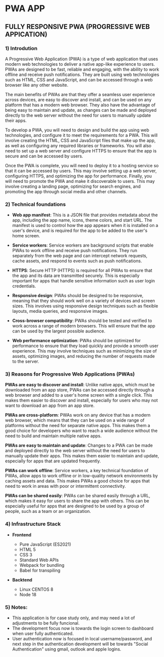 # PWA APP

## FULLY RESPONSIVE PWA (PROGRESSIVE WEB APPICATION)

### 1) Introdution

A Progressive Web Application (PWA) is a type of web application that uses modern web technologies to deliver a native app-like experience to users. PWAs are designed to be fast, reliable and engaging, with the ability to work offline and receive push notifications. They are built using web technologies such as HTML, CSS and JavaScript, and can be accessed through a web browser like any other website.

The main benefits of PWAs are that they offer a seamless user experience across devices, are easy to discover and install, and can be used on any platform that has a modern web browser. They also have the advantage of being easy to maintain and update, as changes can be made and deployed directly to the web server without the need for users to manually update their apps.

To develop a PWA, you will need to design and build the app using web technologies, and configure it to meet the requirements for a PWA. This will involve creating the HTML, CSS and JavaScript files that make up the app, as well as configuring any required libraries or frameworks. You will also need to set up a web server and configure HTTPS to ensure that the app is secure and can be accessed by users.

Once the PWA is complete, you will need to deploy it to a hosting service so that it can be accessed by users. This may involve setting up a web server, configuring HTTPS, and optimizing the app for performance. Finally, you will need to promote the PWA and make it discoverable to users. This may involve creating a landing page, optimizing for search engines, and promoting the app through social media and other channels.

### 2) Technical foundations

- **Web app manifest**: This is a JSON file that provides metadata about the app, including the app name, icons, theme colors, and start URL. The manifest is used to control how the app appears when it is installed on a user's device, and is required for the app to be added to the user's home screen.

- **Service workers**: Service workers are background scripts that enable PWAs to work offline and receive push notifications. They run separately from the web page and can intercept network requests, cache assets, and respond to events such as push notifications.

- **HTTPS**: Secure HTTP (HTTPS) is required for all PWAs to ensure that the app and its data are transmitted securely. This is especially important for apps that handle sensitive information such as user login credentials.

- **Responsive design**: PWAs should be designed to be responsive, meaning that they should work well on a variety of devices and screen sizes. This involves using responsive design techniques such as flexible layouts, media queries, and responsive images.

- **Cross-browser compatibility**: PWAs should be tested and verified to work across a range of modern browsers. This will ensure that the app can be used by the largest possible audience.

- **Web performance optimization**: PWAs should be optimized for performance to ensure that they load quickly and provide a smooth user experience. This may involve techniques such as minimizing the size of assets, optimizing images, and reducing the number of requests made to the server.

### 3) Reasons for Progressive Web Applications (PWAs)

**PWAs are easy to discover and install**: Unlike native apps, which must be downloaded from an app store, PWAs can be accessed directly through a web browser and added to a user's home screen with a single click. This makes them easier to discover and install, especially for users who may not want to download an app from an app store.

**PWAs are cross-platform**: PWAs work on any device that has a modern web browser, which means that they can be used on a wide range of platforms without the need for separate native apps. This makes them a good choice for developers who want to reach a wide audience without the need to build and maintain multiple native apps.

**PWAs are easy to maintain and update**: Changes to a PWA can be made and deployed directly to the web server without the need for users to manually update their apps. This makes them easier to maintain and update, especially for apps that are updated frequently.

**PWAs can work offline**: Service workers, a key technical foundation of PWAs, allow apps to work offline or in low-quality network environments by caching assets and data. This makes PWAs a good choice for apps that need to work in areas with poor or intermittent connectivity.

**PWAs can be shared easily**: PWAs can be shared easily through a URL, which makes it easy for users to share the app with others. This can be especially useful for apps that are designed to be used by a group of people, such as a team or an organization.

### 4) Infrastructure Stack

- **Frontend**
  - Pure JavaScript (ES2021)
  - HTML 5
  - CSS 3
  - Standard Web APIs
  - Webpack for bundling
  - Babel for transpiling

- **Backtend**
  - Linux CENTOS 8
  - Node 18

### 5) Notes:

- This application is for case study only, and may need a lot of adjustments to be fully funcional. 
- The development focus now is towards the login screen to dashboard when user fully authenticated. 
- User authentication now is focused in local username/password, and next step in the authentication development will be towards "Social Authentication" using gmail, outlook and apple logins. 

